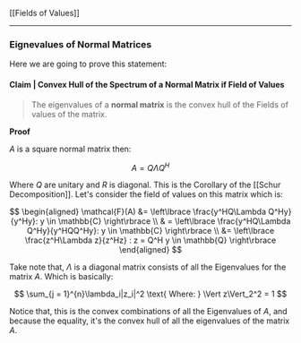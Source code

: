 [[Fields of Values]]

---
### **Eignevalues of Normal Matrices**

Here we are going to prove this statement: 

#### **Claim | Convex Hull of the Spectrum of a Normal Matrix if Field of Values**
> The eigenvalues of a **normal matrix** is the convex hull of the Fields of values of the matrix. 

**Proof**

$A$ is a square normal matrix then: 

$$
A = Q\Lambda Q^H 
$$

Where $Q$ are unitary and $R$ is diagonal. This is the Corollary of the [[Schur Decomposition]]. Let's consider the field of values on this matrix which is: 

$$
\begin{aligned}
    \mathcal{F}(A) &=  \left\lbrace
        \frac{y^HQ\Lambda Q^Hy}{y^Hy}: y \in \mathbb{C}
    \right\rbrace
    \\
    & =  \left\lbrace
        \frac{y^HQ\Lambda Q^Hy}{y^HQQ^Hy}: y \in \mathbb{C}
    \right\rbrace
    \\
    &= \left\lbrace
        \frac{z^H\Lambda z}{z^Hz} : z = Q^H y \in \mathbb{Q}
    \right\rbrace
\end{aligned}
$$

Take note that, $\Lambda$  is a diagonal matrix consists of all the Eigenvalues for the matrix $A$. 
Which is basically: 

$$
\sum_{j = 1}^{n}\lambda_i|z_i|^2 \text{ Where: } \Vert z\Vert_2^2 = 1
$$

Notice that, this is the convex combinations of all the Eigenvalues of $A$, and because the equality, it's the convex hull of all the eigenvalues of the matrix $A$. 
